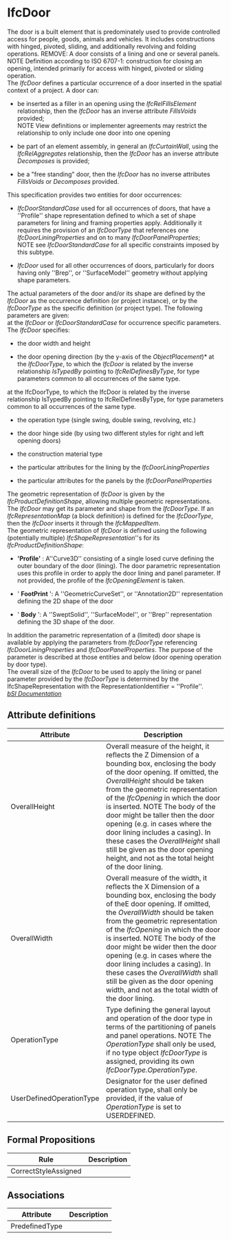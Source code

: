 IfcDoor
=======
The door is a built element that is predominately used to provide controlled
access for people, goods, animals and vehicles. It includes constructions with
hinged, pivoted, sliding, and additionally revolving and folding operations.
REMOVE: A door consists of a lining and one or several panels.  
NOTE Definition according to ISO 6707-1: construction for closing an opening,
intended primarily for access with hinged, pivoted or sliding operation.  
The _IfcDoor_ defines a particular occurrence of a door inserted in the
spatial context of a project. A door can:  

  

  * be inserted as a filler in an opening using the _IfcRelFillsElement_ relationship, then the _IfcDoor_ has an inverse attribute _FillsVoids_ provided;  
NOTE View definitions or implementer agreements may restrict the relationship
to only include one door into one opening

  

  

  

  * be part of an element assembly, in general an _IfcCurtainWall_, using the _IfcRelAggregates_ relationship, then the _IfcDoor_ has an inverse attribute _Decomposes_ is provided;
  

  

  

  * be a "free standing" door, then the _IfcDoor_ has no inverse attributes _FillsVoids_ or _Decomposes_ provided.
  

  
This specification provides two entities for door occurrences:  

  

  * _IfcDoorStandardCase_ used for all occurrences of doors, that have a ''Profile'' shape representation defined to which a set of shape parameters for lining and framing properties apply. Additionally it requires the provision of an _IfcDoorType_ that references one _IfcDoorLiningProperties_ and on to many _IfcDoorPanelProperties_;  
NOTE see _IfcDoorStandardCase_ for all specific constraints imposed by this
subtype.

  

  

  

  * _IfcDoor_ used for all other occurrences of doors, particularly for doors having only ''Brep'', or ''SurfaceModel'' geometry without applying shape parameters.
  

  
The actual parameters of the door and/or its shape are defined by the
_IfcDoor_ as the occurrence definition (or project instance), or by the
_IfcDoorType_ as the specific definition (or project type). The following
parameters are given:  
at the _IfcDoor_ or _IfcDoorStandardCase_ for occurrence specific parameters.
The _IfcDoor_ specifies:  

  

  * the door width and height
  

  * the door opening direction (by the y-axis of the _ObjectPlacement_)* at the _IfcDoorType_, to which the _IfcDoor_ is related by the inverse relationship _IsTypedBy_ pointing to _IfcRelDefinesByType_, for type parameters common to all occurrences of the same type.
  

  
at the IfcDoorType, to which the IfcDoor is related by the inverse
relationship IsTypedBy pointing to IfcRelDefinesByType, for type parameters
common to all occurrences of the same type.  

  

  * the operation type (single swing, double swing, revolving, etc.)
  

  * the door hinge side (by using two different styles for right and left opening doors)
  

  * the construction material type
  

  * the particular attributes for the lining by the _IfcDoorLiningProperties_
  

  * the particular attributes for the panels by the _IfcDoorPanelProperties_
  

  
The geometric representation of _IfcDoor_ is given by the
_IfcProductDefinitionShape_, allowing multiple geometric representations. The
_IfcDoor_ may get its parameter and shape from the _IfcDoorType_. If an
_IfcRepresentationMap_ (a block definition) is defined for the _IfcDoorType_,
then the _IfcDoor_ inserts it through the _IfcMappedItem_.  
The geometric representation of _IfcDoor_ is defined using the following
(potentially multiple) _IfcShapeRepresentation_''s for its
_IfcProductDefinitionShape_:  

  

  * **'Profile'** : A''Curve3D'' consisting of a single losed curve defining the outer boundary of the door (lining). The door parametric representation uses this profile in order to apply the door lining and panel parameter. If not provided, the profile of the _IfcOpeningElement_ is taken.
  

  

  

  * ' **FootPrint** ': A ''GeometricCurveSet'', or ''Annotation2D'' representation defining the 2D shape of the door
  

  

  

  * ' **Body** ': A ''SweptSolid'', ''SurfaceModel'', or ''Brep'' representation defining the 3D shape of the door.
  

  
In addition the parametric representation of a (limited) door shape is
available by applying the parameters from _IfcDoorType_ referencing
_IfcDoorLiningProperties_ and _IfcDoorPanelProperties_. The purpose of the
parameter is described at those entities and below (door opening operation by
door type).  
The overall size of the _IfcDoor_ to be used to apply the lining or panel
parameter provided by the _IfcDoorType_ is determined by the
IfcShapeRepresentation with the RepresentationIdentifier = ''Profile''.  
[ _bSI
Documentation_](https://standards.buildingsmart.org/IFC/DEV/IFC4_2/FINAL/HTML/schema/ifcsharedbldgelements/lexical/ifcdoor.htm)


Attribute definitions
---------------------
| Attribute                | Description                                                                                                                                                                                                                                                                                                                                                                                                                                                                                                             |
|--------------------------|-------------------------------------------------------------------------------------------------------------------------------------------------------------------------------------------------------------------------------------------------------------------------------------------------------------------------------------------------------------------------------------------------------------------------------------------------------------------------------------------------------------------------|
| OverallHeight            | Overall measure of the height, it reflects the Z Dimension of a bounding box, enclosing the body of the door opening. If omitted, the _OverallHeight_ should be taken from the geometric representation of the _IfcOpening_ in which the door is inserted. NOTE The body of the door might be taller then the door opening (e.g. in cases where the door lining includes a casing). In these cases the _OverallHeight_ shall still be given as the door opening height, and not as the total height of the door lining. |
| OverallWidth             | Overall measure of the width, it reflects the X Dimension of a bounding box, enclosing the body of theE door opening. If omitted, the _OverallWidth_ should be taken from the geometric representation of the _IfcOpening_ in which the door is inserted. NOTE The body of the door might be wider then the door opening (e.g. in cases where the door lining includes a casing). In these cases the _OverallWidth_ shall still be given as the door opening width, and not as the total width of the door lining.      |
| OperationType            | Type defining the general layout and operation of the door type in terms of the partitioning of panels and panel operations. NOTE The _OperationType_ shall only be used, if no type object _IfcDoorType_ is assigned, providing its own _IfcDoorType.OperationType_.                                                                                                                                                                                                                                                   |
| UserDefinedOperationType | Designator for the user defined operation type, shall only be provided, if the value of _OperationType_ is set to USERDEFINED.                                                                                                                                                                                                                                                                                                                                                                                          |

Formal Propositions
-------------------
| Rule                 | Description   |
|----------------------|---------------|
| CorrectStyleAssigned |               |

Associations
------------
| Attribute      | Description   |
|----------------|---------------|
| PredefinedType |               |

